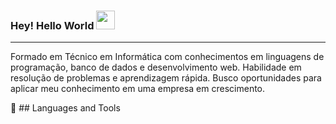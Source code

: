 
### Hey! Hello World <img src="https://github.com/leticiadasilva/leticiadasilva/blob/main/images/Hi.gif" width="30px">

---
 Formado em Técnico em Informática com conhecimentos em linguagens de programação, banco de
 dados e desenvolvimento web. Habilidade em resolução de problemas e aprendizagem rápida. Busco
 oportunidades para aplicar meu conhecimento em uma empresa  em crescimento.

💼 ## Languages and Tools

